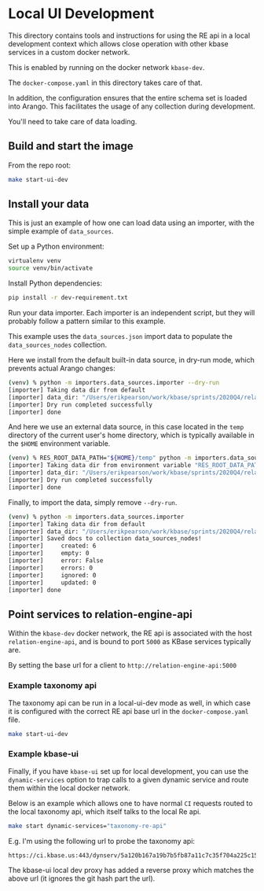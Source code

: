 # Local UI Development

This directory contains tools and instructions for using the RE api in a local development context which allows close operation with other kbase services in a custom docker network.

This is enabled by running on the docker network `kbase-dev`.

The `docker-compose.yaml` in this directory takes care of that.

In addition, the configuration ensures that the entire schema set is loaded into Arango. This facilitates the usage of any collection during development.

You'll need to take care of data loading.

## Build and start the image

From the repo root:

```bash
make start-ui-dev
```

## Install your data

This is just an example of how one can load data using an importer, with the simple example of `data_sources`.

Set up a Python environment:

```bash
virtualenv venv
source venv/bin/activate
```

Install Python dependencies:

```bash
pip install -r dev-requirement.txt
```

Run your data importer. Each importer is an independent script, but they will probably follow a pattern similar to this example.

This example uses the `data_sources.json` import data to populate the `data_sources_nodes` collection.

Here we install from the default built-in data source, in dry-run mode, which prevents actual Arango changes:

```bash
(venv) % python -m importers.data_sources.importer --dry-run    
[importer] Taking data dir from default
[importer] data_dir: "/Users/erikpearson/work/kbase/sprints/2020Q4/relation_engine/importers/data_sources/data"
[importer] Dry run completed successfully
[importer] done
```

And here we use an external data source, in this case located in the `temp` directory of the current user's home directory, which is typically available in the `$HOME` environment variable.

```bash
(venv) % RES_ROOT_DATA_PATH="${HOME}/temp" python -m importers.data_sources.importer --dry-run
[importer] Taking data dir from environment variable "RES_ROOT_DATA_PATH"
[importer] data_dir: "/Users/erikpearson/work/kbase/sprints/2020Q4/relation_engine/_temp"
[importer] Dry run completed successfully
[importer] done
```

Finally, to import the data, simply remove `--dry-run`.

```bash
(venv) % python -m importers.data_sources.importer
[importer] Taking data dir from default
[importer] data_dir: "/Users/erikpearson/work/kbase/sprints/2020Q4/relation_engine/importers/data_sources/data"
[importer] Saved docs to collection data_sources_nodes!
[importer]     created: 6
[importer]     empty: 0
[importer]     error: False
[importer]     errors: 0
[importer]     ignored: 0
[importer]     updated: 0
[importer] done 
```

## Point services to relation-engine-api

Within the `kbase-dev` docker network, the RE api is associated with the host `relation-engine-api`, and is bound to port `5000` as KBase services typically are.

By setting the base url for a client to `http://relation-engine-api:5000`

### Example taxonomy api

The taxonomy api can be run in a local-ui-dev mode as well, in which case it is configured with the correct RE api base url in the `docker-compose.yaml` file.

```bash
make start-ui-dev
```

### Example kbase-ui

Finally, if you have `kbase-ui` set up for local development, you can use the `dynamic-services` option to trap calls to a given dynamic service and route them within the local docker network.

Below is an example which allows one to have normal `CI` requests routed to the local taxonomy api, which itself talks to the local Re api.

```bash
make start dynamic-services="taxonomy-re-api"
```

E.g. I'm using the following url to probe the taxonomy api:

```bash
https://ci.kbase.us:443/dynserv/5a120b167a19b7b5fb87a11c7c35f704a225c156.taxonomy-re-api
```

The kbase-ui local dev proxy has added a reverse proxy which matches the above url (it ignores the git hash part the url).
